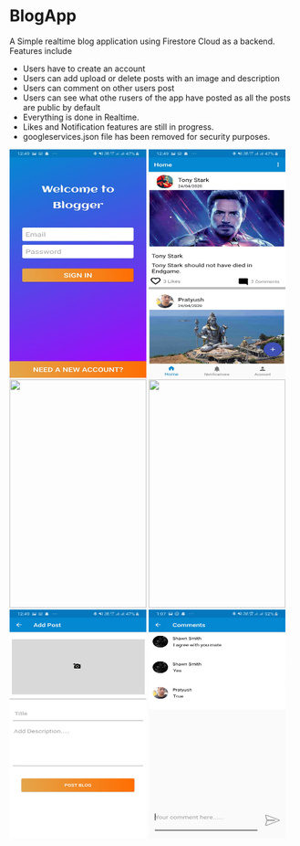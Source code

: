 # BlogApp
A Simple realtime blog application using Firestore Cloud as a backend.
<br>Features include
- Users have to create an account
- Users can add upload or delete posts with an image and description
- Users can comment on other users post
- Users can see what othe rusers of the app have posted as all the posts are public by default
- Everything is done in Realtime.
- Likes and Notification features are still in progress.
- googleservices.json file has been removed for security purposes.<br>
                                                                         
<img src=https://github.com/pratyushkumar06/BlogApp/blob/master/login.jpeg width="240" height="400" />      <img src=https://github.com/pratyushkumar06/BlogApp/blob/master/home.jpeg width="240" height="400" />
<img src=https://github.com/pratyushkumar06/BlogApp/blob/master/profile.jpeg width="240" height="400" />    <img src=https://github.com/pratyushkumar06/BlogApp/blob/master/settings.jpeg width="240" height="400" />
<img src=https://github.com/pratyushkumar06/BlogApp/blob/master/add_post.jpeg width="240" height="400" />
<img src=https://github.com/pratyushkumar06/BlogApp/blob/master/comments.jpeg width="240" height="400" />

